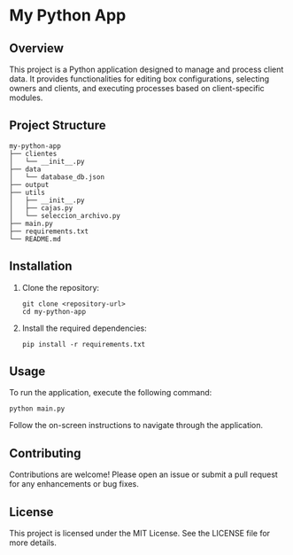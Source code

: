 # My Python App

## Overview
This project is a Python application designed to manage and process client data. It provides functionalities for editing box configurations, selecting owners and clients, and executing processes based on client-specific modules.

## Project Structure
```
my-python-app
├── clientes
│   └── __init__.py
├── data
│   └── database_db.json
├── output
├── utils
│   ├── __init__.py
│   ├── cajas.py
│   └── seleccion_archivo.py
├── main.py
├── requirements.txt
└── README.md
```

## Installation
1. Clone the repository:
   ```
   git clone <repository-url>
   cd my-python-app
   ```

2. Install the required dependencies:
   ```
   pip install -r requirements.txt
   ```

## Usage
To run the application, execute the following command:
```
python main.py
```

Follow the on-screen instructions to navigate through the application.

## Contributing
Contributions are welcome! Please open an issue or submit a pull request for any enhancements or bug fixes.

## License
This project is licensed under the MIT License. See the LICENSE file for more details.